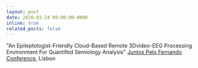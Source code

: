 ```yaml
---
layout: post
date: 2020-01-24 00:00:00-0000
inline: true
related_posts: false
---
```


"An Epileptologist-Friendly Cloud-Based Remote 3Dvideo-EEG Processing Environment For Quantifed Semiology Analysis" [Juntos Pelo Fernando Conference](https://imm.medicina.ulisboa.pt/news/juntos-pelo-fernando/#intro), Lisbon
